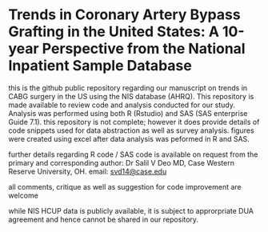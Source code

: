 # Trends in Coronary Artery Bypass Grafting in the United States: A 10-year Perspective from the National Inpatient Sample Database

this is the github public repository regarding our manuscript on trends in CABG surgery in the US using the NIS database (AHRQ). This repository is made available to review code and analysis conducted for our study. Analysis was performed using both R (Rstudio) and SAS (SAS enterprise Guide 7.1). this repository is not complete; however it does provide details of code snippets used for data abstraction as well as survey analysis. figures were created using excel after data analysis was peformed in R and SAS.

further details regarding R code / SAS code is available on request from the primary and corresponding author: Dr Salil V Deo MD, Case Western Reserve University, OH. email: svd14@case.edu

all comments, critique as well as suggestion for code improvement are welcome

while NIS HCUP data is publicly available, it is subject to approrpriate DUA agreement and hence cannot be shared in our repository.
